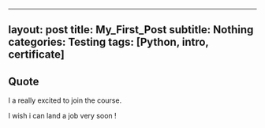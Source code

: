 
---
layout: post
title: My_First_Post
subtitle: Nothing
categories: Testing
tags: [Python, intro, certificate]
---

## Quote

I a really excited to join the course.

I wish i can land a job very soon !
